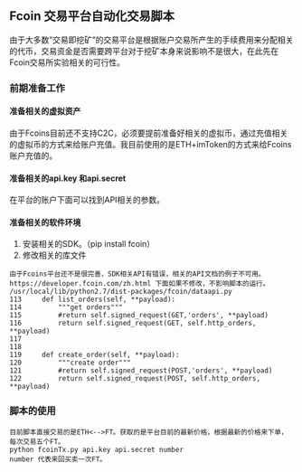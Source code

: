 ## Fcoin 交易平台自动化交易脚本

由于大多数”交易即挖矿”的交易平台是根据账户交易所产生的手续费用来分配相关的代币，交易资金是否需要跨平台对于挖矿本身来说影响不是很大，在此先在Fcoin交易所实验相关的可行性。

### 前期准备工作

#### 准备相关的虚拟资产

由于Fcoins目前还不支持C2C，必须要提前准备好相关的虚拟币，通过充值相关的虚拟币的方式来给账户充值。我目前使用的是ETH+imToken的方式来给Fcoins账户充值的。

#### 准备相关的api.key 和api.secret
在平台的账户下面可以找到API相关的参数。

#### 准备相关的软件环境
1. 安装相关的SDK。（pip install fcoin）
2. 修改相关的库文件
```
由于Fcoins平台还不是很完善，SDK相关API有错误，相关的API文档的例子不可用。https://developer.fcoin.com/zh.html 下面如果不修改，不影响脚本的运行。
/usr/local/lib/python2.7/dist-packages/fcoin/dataapi.py
113     def list_orders(self, **payload):
114         """get orders"""
115         #return self.signed_request(GET,'orders', **payload)
116         return self.signed_request(GET, self.http_orders, **payload)
117 
118 
119     def create_order(self, **payload):
120         """create order"""
121         #return self.signed_request(POST,'orders', **payload)
122         return self.signed_request(POST, self.http_orders, **payload)
```
### 脚本的使用

```
目前脚本直接交易的是ETH<-->FT。获取的是平台目前的最新价格，根据最新的价格来下单，每次交易五个FT。
python fcoinTx.py api.key api.secret number
number 代表来回买卖一次FT。
```
